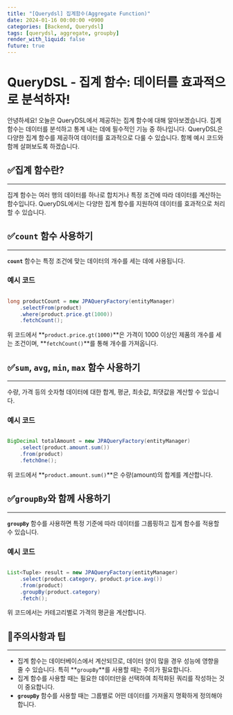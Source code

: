 ```yaml
---
title: "[Querydsl] 집계함수(Aggregate Function)"
date: 2024-01-16 00:00:00 +0900
categories: [Backend, Querydsl]
tags: [querydsl, aggregate, groupby]
render_with_liquid: false
future: true
---
```


# **QueryDSL - 집계 함수: 데이터를 효과적으로 분석하자!**

안녕하세요! 오늘은 QueryDSL에서 제공하는 집계 함수에 대해 알아보겠습니다. 집계 함수는 데이터를 분석하고 통계 내는 데에 필수적인 기능 중 하나입니다. QueryDSL은 다양한 집계 함수를 제공하여 데이터를 효과적으로 다룰 수 있습니다. 함께 예시 코드와 함께 살펴보도록 하겠습니다.

## ✅**집계 함수란?**

---

집계 함수는 여러 행의 데이터를 하나로 합치거나 특정 조건에 따라 데이터를 계산하는 함수입니다. QueryDSL에서는 다양한 집계 함수를 지원하여 데이터를 효과적으로 처리할 수 있습니다.

## ✅**`count` 함수 사용하기**

---

**`count`** 함수는 특정 조건에 맞는 데이터의 개수를 세는 데에 사용됩니다.

### **예시 코드**

```java

long productCount = new JPAQueryFactory(entityManager)
    .selectFrom(product)
    .where(product.price.gt(1000))
    .fetchCount();

```

위 코드에서 **`product.price.gt(1000)`**은 가격이 1000 이상인 제품의 개수를 세는 조건이며, **`fetchCount()`**를 통해 개수를 가져옵니다.

## ✅**`sum`, `avg`, `min`, `max` 함수 사용하기**

---

수량, 가격 등의 숫자형 데이터에 대한 합계, 평균, 최솟값, 최댓값을 계산할 수 있습니다.

### **예시 코드**

```java

BigDecimal totalAmount = new JPAQueryFactory(entityManager)
    .select(product.amount.sum())
    .from(product)
    .fetchOne();

```

위 코드에서 **`product.amount.sum()`**은 수량(amount)의 합계를 계산합니다.

## ✅**`groupBy`와 함께 사용하기**

---

**`groupBy`** 함수를 사용하면 특정 기준에 따라 데이터를 그룹핑하고 집계 함수를 적용할 수 있습니다.

### **예시 코드**

```java

List<Tuple> result = new JPAQueryFactory(entityManager)
    .select(product.category, product.price.avg())
    .from(product)
    .groupBy(product.category)
    .fetch();

```

위 코드에서는 카테고리별로 가격의 평균을 계산합니다.

## 📌**주의사항과 팁**

---

- 집계 함수는 데이터베이스에서 계산되므로, 데이터 양이 많을 경우 성능에 영향을 줄 수 있습니다. 특히 **`groupBy`**를 사용할 때는 주의가 필요합니다.
- 집계 함수를 사용할 때는 필요한 데이터만을 선택하여 최적화된 쿼리를 작성하는 것이 중요합니다.
- **`groupBy`** 함수를 사용할 때는 그룹별로 어떤 데이터를 가져올지 명확하게 정의해야 합니다.